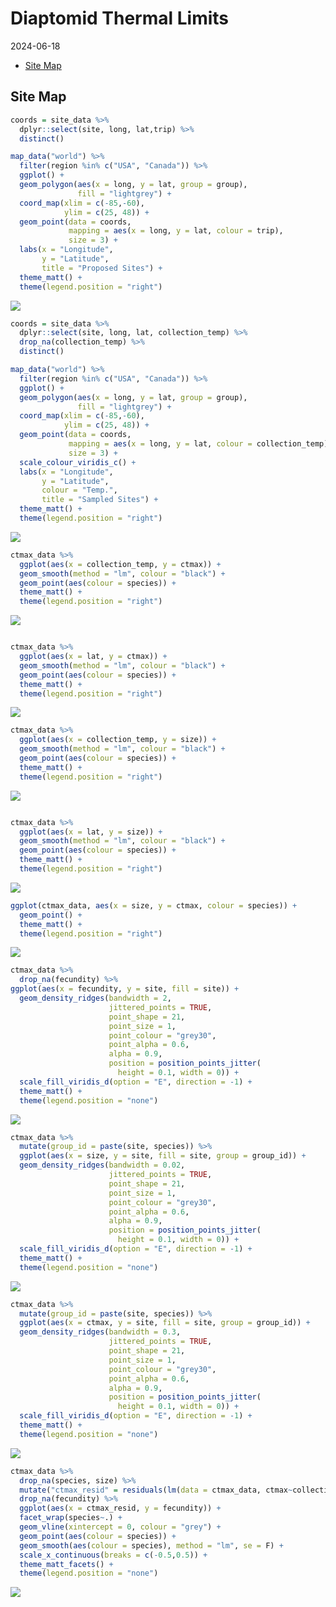 Diaptomid Thermal Limits
================
2024-06-18

- [Site Map](#site-map)

## Site Map

``` r
coords = site_data %>%
  dplyr::select(site, long, lat,trip) %>%
  distinct() 

map_data("world") %>% 
  filter(region %in% c("USA", "Canada")) %>% 
  ggplot() + 
  geom_polygon(aes(x = long, y = lat, group = group),
               fill = "lightgrey") + 
  coord_map(xlim = c(-85,-60),
            ylim = c(25, 48)) + 
  geom_point(data = coords,
             mapping = aes(x = long, y = lat, colour = trip),
             size = 3) +
  labs(x = "Longitude", 
       y = "Latitude",
       title = "Proposed Sites") + 
  theme_matt() + 
  theme(legend.position = "right")
```

<img src="../Figures/markdown/site-chars-1.png" style="display: block; margin: auto;" />

``` r
coords = site_data %>%
  dplyr::select(site, long, lat, collection_temp) %>%
  drop_na(collection_temp) %>% 
  distinct()

map_data("world") %>% 
  filter(region %in% c("USA", "Canada")) %>% 
  ggplot() + 
  geom_polygon(aes(x = long, y = lat, group = group),
               fill = "lightgrey") + 
  coord_map(xlim = c(-85,-60),
            ylim = c(25, 48)) + 
  geom_point(data = coords,
             mapping = aes(x = long, y = lat, colour = collection_temp),
             size = 3) +
  scale_colour_viridis_c() + 
  labs(x = "Longitude", 
       y = "Latitude",
       colour = "Temp.",
       title = "Sampled Sites") + 
  theme_matt() + 
  theme(legend.position = "right")
```

<img src="../Figures/markdown/sampled-sites-1.png" style="display: block; margin: auto;" />

``` r
ctmax_data %>% 
  ggplot(aes(x = collection_temp, y = ctmax)) + 
  geom_smooth(method = "lm", colour = "black") + 
  geom_point(aes(colour = species)) + 
  theme_matt() + 
  theme(legend.position = "right")
```

<img src="../Figures/markdown/unnamed-chunk-1-1.png" style="display: block; margin: auto;" />

``` r

ctmax_data %>% 
  ggplot(aes(x = lat, y = ctmax)) + 
  geom_smooth(method = "lm", colour = "black") + 
  geom_point(aes(colour = species)) + 
  theme_matt() + 
  theme(legend.position = "right")
```

<img src="../Figures/markdown/unnamed-chunk-1-2.png" style="display: block; margin: auto;" />

``` r
ctmax_data %>% 
  ggplot(aes(x = collection_temp, y = size)) + 
  geom_smooth(method = "lm", colour = "black") + 
  geom_point(aes(colour = species)) + 
  theme_matt() + 
  theme(legend.position = "right")
```

<img src="../Figures/markdown/unnamed-chunk-2-1.png" style="display: block; margin: auto;" />

``` r

ctmax_data %>% 
  ggplot(aes(x = lat, y = size)) + 
  geom_smooth(method = "lm", colour = "black") + 
  geom_point(aes(colour = species)) + 
  theme_matt() + 
  theme(legend.position = "right")
```

<img src="../Figures/markdown/unnamed-chunk-2-2.png" style="display: block; margin: auto;" />

``` r
ggplot(ctmax_data, aes(x = size, y = ctmax, colour = species)) + 
  geom_point() + 
  theme_matt() + 
  theme(legend.position = "right")
```

<img src="../Figures/markdown/unnamed-chunk-3-1.png" style="display: block; margin: auto;" />

``` r
ctmax_data %>% 
  drop_na(fecundity) %>% 
ggplot(aes(x = fecundity, y = site, fill = site)) + 
  geom_density_ridges(bandwidth = 2,
                      jittered_points = TRUE, 
                      point_shape = 21,
                      point_size = 1,
                      point_colour = "grey30",
                      point_alpha = 0.6,
                      alpha = 0.9,
                      position = position_points_jitter(
                        height = 0.1, width = 0)) + 
  scale_fill_viridis_d(option = "E", direction = -1) + 
  theme_matt() + 
  theme(legend.position = "none")
```

<img src="../Figures/markdown/fecundity-ridges-1.png" style="display: block; margin: auto;" />

``` r
ctmax_data %>% 
  mutate(group_id = paste(site, species)) %>% 
  ggplot(aes(x = size, y = site, fill = site, group = group_id)) + 
  geom_density_ridges(bandwidth = 0.02,
                      jittered_points = TRUE, 
                      point_shape = 21,
                      point_size = 1,
                      point_colour = "grey30",
                      point_alpha = 0.6,
                      alpha = 0.9,
                      position = position_points_jitter(
                        height = 0.1, width = 0)) + 
  scale_fill_viridis_d(option = "E", direction = -1) + 
  theme_matt() + 
  theme(legend.position = "none")
```

<img src="../Figures/markdown/size-ridges-1.png" style="display: block; margin: auto;" />

``` r
ctmax_data %>% 
  mutate(group_id = paste(site, species)) %>% 
  ggplot(aes(x = ctmax, y = site, fill = site, group = group_id)) + 
  geom_density_ridges(bandwidth = 0.3,
                      jittered_points = TRUE, 
                      point_shape = 21,
                      point_size = 1,
                      point_colour = "grey30",
                      point_alpha = 0.6,
                      alpha = 0.9,
                      position = position_points_jitter(
                        height = 0.1, width = 0)) + 
  scale_fill_viridis_d(option = "E", direction = -1) + 
  theme_matt() + 
  theme(legend.position = "none")
```

<img src="../Figures/markdown/ctmax-ridges-1.png" style="display: block; margin: auto;" />

``` r
ctmax_data %>% 
  drop_na(species, size) %>% 
  mutate("ctmax_resid" = residuals(lm(data = ctmax_data, ctmax~collection_temp + species + site + size))) %>% 
  drop_na(fecundity) %>% 
  ggplot(aes(x = ctmax_resid, y = fecundity)) + 
  facet_wrap(species~.) + 
  geom_vline(xintercept = 0, colour = "grey") + 
  geom_point(aes(colour = species)) + 
  geom_smooth(aes(colour = species), method = "lm", se = F) + 
  scale_x_continuous(breaks = c(-0.5,0.5)) + 
  theme_matt_facets() + 
  theme(legend.position = "none")
```

<img src="../Figures/markdown/unnamed-chunk-4-1.png" style="display: block; margin: auto;" />

